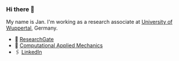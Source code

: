 ### Hi there 👋

My name is Jan.
I'm working as a research associate at [University of Wuppertal](https://www.uni-wuppertal.de/en/), Germany.

- 📝 [ResearchGate](https://www.researchgate.net/profile/Jan-Pfeifer-3)
- 🏢 [Computational Applied Mechanics](https://cam.uni-wuppertal.de/en/computational-applied-mechanics/team/team-pfeifer/)
- 🖇 [LinkedIn](https://www.linkedin.com/in/jan-mirco-pfeifer)
